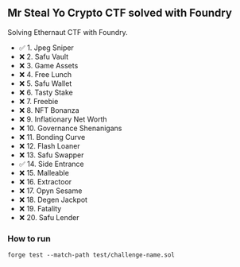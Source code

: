 ## Mr Steal Yo Crypto CTF solved with Foundry

Solving Ethernaut CTF with Foundry.

- ✅ 1. Jpeg Sniper
- ❌ 2. Safu Vault
- ❌ 3. Game Assets
- ❌ 4. Free Lunch
- ❌ 5. Safu Wallet
- ❌ 6. Tasty Stake
- ❌ 7. Freebie
- ❌ 8. NFT Bonanza
- ❌ 9. Inflationary Net Worth
- ❌ 10. Governance Shenanigans
- ❌ 11. Bonding Curve
- ❌ 12. Flash Loaner
- ❌ 13. Safu Swapper
- ✅ 14. Side Entrance
- ❌ 15. Malleable
- ❌ 16. Extractoor
- ❌ 17. Opyn Sesame
- ❌ 18. Degen Jackpot
- ❌ 19. Fatality
- ❌ 20. Safu Lender

### How to run

```shell
forge test --match-path test/challenge-name.sol
```
